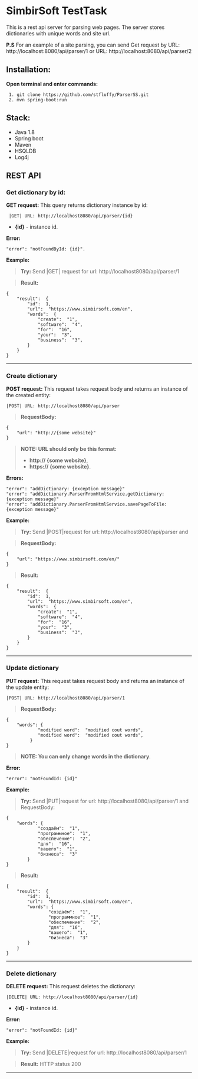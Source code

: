 # SimbirSoft TestTask

This is a rest api server for parsing web pages. The server stores dictionaries with unique words and site url.


**P.S** For an example of a site parsing, you can send Get request by URL:  http://localhost:8080/api/parser/1 or URL: http://localhost:8080/api/parser/2 

## Installation:

	
**Open terminal and enter commands:**

	 1. git clone https://github.com/stfluffy/ParserSS.git
	 2. mvn spring-boot:run
## Stack:

 - Java 1.8
 - Spring boot
 - Maven
 - HSQLDB
 - Log4j

## REST API

### Get dictionary by id:

**GET  request:** This query returns dictionary instance by id:
	
	 |GET| URL: http://localhost8080/api/parser/{id}

- **{id}** -  instance id.

**Error:**

	"error": "notFoundById: {id}". 
	
**Example:** 
> **Try:** Send |GET| request for url:	http://localhost8080/api/parser/1

>**Result:**

	{
		"result":  {
			"id":  1,
			"url":  "https://www.simbirsoft.com/en",
		    "words":  {
			    "create":  "1",
			    "software":  "4",
			    "for":  "16",
			    "your":  "3",
			    "business":  "3",
			}   
		}	
	}
	
---

### Create dictionary

**POST request:** This request takes request body and returns an instance of the created entity:

	|POST| URL: http://localhost8080/api/parser
	
>**RequestBody:**
>
	{
		"url": "http://{some website}"
	}

> **NOTE:  URL should only be this format:** 
> - **http:// {some website}**,
> - **https:// {some website}**.


**Errors:**

	"error": "addDictionary: {exception message}"
	"error": "addDictionary.ParserFromHtmlService.getDictionary: {exception message}"
	"error": "addDictionary.ParserFromHtmlService.savePageToFile: {exception message}"
	

**Example:** 
> **Try:** Send |POST|request for url:	http://localhost8080/api/parser and

>**RequestBody:**
	
	{
		"url": "https://www.simbirsoft.com/en/"
	}


>**Result:**

	{
		"result":  {
			"id":  1,
			"url":  "https://www.simbirsoft.com/en",
		    "words":  {
			    "create":  "1",
			    "software":  "4",
			    "for":  "16",
			    "your":  "3",
			    "business":  "3",
			}   
		}	
	}

---
### Update dictionary

**PUT request:** This request takes request body and returns an instance of the update entity:

	|POST| URL: http://localhost8080/api/parser/1
	
	
>**RequestBody:**
	
	{
		"words": {
				"modified word":  "modified cout words",
				"modified word":  "modified cout words",
			 }
	}

> **NOTE:  You can only change words in the dictionary**.

**Error:** 

	"error": "notFoundId: {id}"
	

**Example:**  
> **Try:** Send |PUT|request for url: http://localhost8080/api/parser/1  and
RequestBody:

	{
		"words": {
				"создаём":  "1",
				"программное":  "1",
				"обеспечение":  "2",
				"для":  "16",
				"вашего":  "1",
				"бизнеса":  "3"
			}
	}


>**Result:**

	{
		"result":  {
			"id":  1,
			"url":  "https://www.simbirsoft.com/en",
		    "words": {
					"создаём":  "1",
					"программное":  "1",
					"обеспечение":  "2",
					"для":  "16",
					"вашего":  "1",
					"бизнеса":  "3"
			}
		}	
	}

---

### Delete dictionary

**DELETE request:** This request deletes the dictionary:

	|DELETE| URL: http://localhost8080/api/parser/{id}

- **{id}** -  instance id.

**Error:**

	"error": "notFoundId: {id}"
	

**Example:** 
> **Try:**  Send |DELETE|request for url: http://localhost8080/api/parser/1 


>**Result:** HTTP status 200


---

